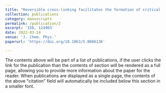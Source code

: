 ```yaml
---
title: "Reversible cross-linking facilitates the formation of critical nucleus in binary polymer blends"
collection: publications
category: manuscripts
permalink: /publication/2
excerpt: '156, 124903'
date: 2022-03-24
venue: 'J. Chem. Phys.'
paperurl: 'https://doi.org/10.1063/5.0086136'

---
```

The contents above will be part of a list of publications, if the user clicks the link for the publication than the contents of section will be rendered as a full page, allowing you to provide more information about the paper for the reader. When publications are displayed as a single page, the contents of the above "citation" field will automatically be included below this section in a smaller font.
